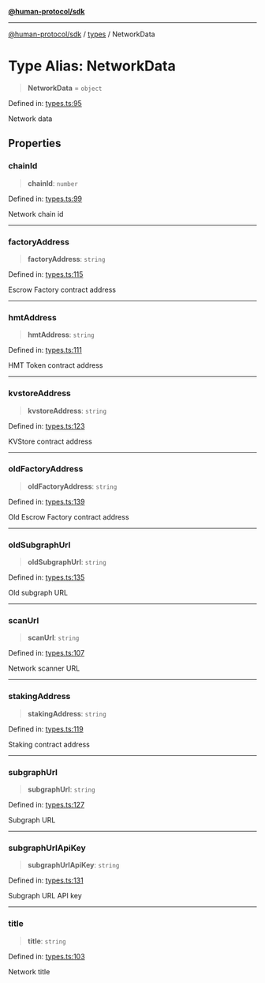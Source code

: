 [**@human-protocol/sdk**](../../README.md)

***

[@human-protocol/sdk](../../modules.md) / [types](../README.md) / NetworkData

# Type Alias: NetworkData

> **NetworkData** = `object`

Defined in: [types.ts:95](https://github.com/humanprotocol/human-protocol/blob/366f3dd978e17e96d3d7afc31ded53e6bfcb7710/packages/sdk/typescript/human-protocol-sdk/src/types.ts#L95)

Network data

## Properties

### chainId

> **chainId**: `number`

Defined in: [types.ts:99](https://github.com/humanprotocol/human-protocol/blob/366f3dd978e17e96d3d7afc31ded53e6bfcb7710/packages/sdk/typescript/human-protocol-sdk/src/types.ts#L99)

Network chain id

***

### factoryAddress

> **factoryAddress**: `string`

Defined in: [types.ts:115](https://github.com/humanprotocol/human-protocol/blob/366f3dd978e17e96d3d7afc31ded53e6bfcb7710/packages/sdk/typescript/human-protocol-sdk/src/types.ts#L115)

Escrow Factory contract address

***

### hmtAddress

> **hmtAddress**: `string`

Defined in: [types.ts:111](https://github.com/humanprotocol/human-protocol/blob/366f3dd978e17e96d3d7afc31ded53e6bfcb7710/packages/sdk/typescript/human-protocol-sdk/src/types.ts#L111)

HMT Token contract address

***

### kvstoreAddress

> **kvstoreAddress**: `string`

Defined in: [types.ts:123](https://github.com/humanprotocol/human-protocol/blob/366f3dd978e17e96d3d7afc31ded53e6bfcb7710/packages/sdk/typescript/human-protocol-sdk/src/types.ts#L123)

KVStore contract address

***

### oldFactoryAddress

> **oldFactoryAddress**: `string`

Defined in: [types.ts:139](https://github.com/humanprotocol/human-protocol/blob/366f3dd978e17e96d3d7afc31ded53e6bfcb7710/packages/sdk/typescript/human-protocol-sdk/src/types.ts#L139)

Old Escrow Factory contract address

***

### oldSubgraphUrl

> **oldSubgraphUrl**: `string`

Defined in: [types.ts:135](https://github.com/humanprotocol/human-protocol/blob/366f3dd978e17e96d3d7afc31ded53e6bfcb7710/packages/sdk/typescript/human-protocol-sdk/src/types.ts#L135)

Old subgraph URL

***

### scanUrl

> **scanUrl**: `string`

Defined in: [types.ts:107](https://github.com/humanprotocol/human-protocol/blob/366f3dd978e17e96d3d7afc31ded53e6bfcb7710/packages/sdk/typescript/human-protocol-sdk/src/types.ts#L107)

Network scanner URL

***

### stakingAddress

> **stakingAddress**: `string`

Defined in: [types.ts:119](https://github.com/humanprotocol/human-protocol/blob/366f3dd978e17e96d3d7afc31ded53e6bfcb7710/packages/sdk/typescript/human-protocol-sdk/src/types.ts#L119)

Staking contract address

***

### subgraphUrl

> **subgraphUrl**: `string`

Defined in: [types.ts:127](https://github.com/humanprotocol/human-protocol/blob/366f3dd978e17e96d3d7afc31ded53e6bfcb7710/packages/sdk/typescript/human-protocol-sdk/src/types.ts#L127)

Subgraph URL

***

### subgraphUrlApiKey

> **subgraphUrlApiKey**: `string`

Defined in: [types.ts:131](https://github.com/humanprotocol/human-protocol/blob/366f3dd978e17e96d3d7afc31ded53e6bfcb7710/packages/sdk/typescript/human-protocol-sdk/src/types.ts#L131)

Subgraph URL API key

***

### title

> **title**: `string`

Defined in: [types.ts:103](https://github.com/humanprotocol/human-protocol/blob/366f3dd978e17e96d3d7afc31ded53e6bfcb7710/packages/sdk/typescript/human-protocol-sdk/src/types.ts#L103)

Network title
